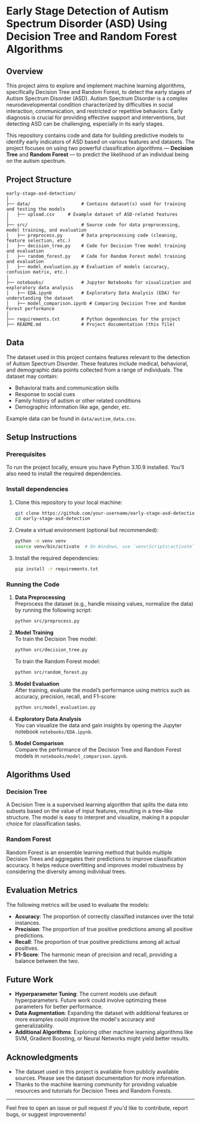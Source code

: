 # Early Stage Detection of Autism Spectrum Disorder (ASD) Using Decision Tree and Random Forest Algorithms

## Overview

This project aims to explore and implement machine learning algorithms, specifically Decision Tree and Random Forest, to detect the early stages of Autism Spectrum Disorder (ASD). Autism Spectrum Disorder is a complex neurodevelopmental condition characterized by difficulties in social interaction, communication, and restricted or repetitive behaviors. Early diagnosis is crucial for providing effective support and interventions, but detecting ASD can be challenging, especially in its early stages.

This repository contains code and data for building predictive models to identify early indicators of ASD based on various features and datasets. The project focuses on using two powerful classification algorithms — **Decision Tree** and **Random Forest** — to predict the likelihood of an individual being on the autism spectrum.

## Project Structure

```
early-stage-asd-detection/
│
├── data/                   # Contains dataset(s) used for training and testing the models
│   ├── upload.csv     # Example dataset of ASD-related features
│
├── src/                    # Source code for data preprocessing, model training, and evaluation
│   ├── preprocess.py       # Data preprocessing code (cleaning, feature selection, etc.)
│   ├── decision_tree.py    # Code for Decision Tree model training and evaluation
│   ├── random_forest.py    # Code for Random Forest model training and evaluation
│   ├── model_evaluation.py # Evaluation of models (accuracy, confusion matrix, etc.)
│
├── notebooks/              # Jupyter Notebooks for visualization and exploratory data analysis
│   ├── EDA.ipynb           # Exploratory Data Analysis (EDA) for understanding the dataset
│   ├── model_comparison.ipynb # Comparing Decision Tree and Random Forest performance
│
├── requirements.txt        # Python dependencies for the project
├── README.md               # Project documentation (this file)
```

## Data

The dataset used in this project contains features relevant to the detection of Autism Spectrum Disorder. These features include medical, behavioral, and demographic data points collected from a range of individuals. The dataset may contain:

- Behavioral traits and communication skills
- Response to social cues
- Family history of autism or other related conditions
- Demographic information like age, gender, etc.

Example data can be found in `data/autism_data.csv`.

## Setup Instructions

### Prerequisites

To run the project locally, ensure you have Python 3.10.9 installed. You'll also need to install the required dependencies.

### Install dependencies

1. Clone this repository to your local machine:
   ```bash
   git clone https://github.com/your-username/early-stage-asd-detection.git
   cd early-stage-asd-detection
   ```

2. Create a virtual environment (optional but recommended):
   ```bash
   python -m venv venv
   source venv/bin/activate  # On Windows, use `venv\Scripts\activate`
   ```

3. Install the required dependencies:
   ```bash
   pip install -r requirements.txt
   ```

### Running the Code

1. **Data Preprocessing**  
   Preprocess the dataset (e.g., handle missing values, normalize the data) by running the following script:
   ```bash
   python src/preprocess.py
   ```

2. **Model Training**  
   To train the Decision Tree model:
   ```bash
   python src/decision_tree.py
   ```
   To train the Random Forest model:
   ```bash
   python src/random_forest.py
   ```

3. **Model Evaluation**  
   After training, evaluate the model’s performance using metrics such as accuracy, precision, recall, and F1-score:
   ```bash
   python src/model_evaluation.py
   ```

4. **Exploratory Data Analysis**  
   You can visualize the data and gain insights by opening the Jupyter notebook `notebooks/EDA.ipynb`.

5. **Model Comparison**  
   Compare the performance of the Decision Tree and Random Forest models in `notebooks/model_comparison.ipynb`.

## Algorithms Used

### Decision Tree

A Decision Tree is a supervised learning algorithm that splits the data into subsets based on the value of input features, resulting in a tree-like structure. The model is easy to interpret and visualize, making it a popular choice for classification tasks.

### Random Forest

Random Forest is an ensemble learning method that builds multiple Decision Trees and aggregates their predictions to improve classification accuracy. It helps reduce overfitting and improves model robustness by considering the diversity among individual trees.

## Evaluation Metrics

The following metrics will be used to evaluate the models:

- **Accuracy**: The proportion of correctly classified instances over the total instances.
- **Precision**: The proportion of true positive predictions among all positive predictions.
- **Recall**: The proportion of true positive predictions among all actual positives.
- **F1-Score**: The harmonic mean of precision and recall, providing a balance between the two.

## Future Work

- **Hyperparameter Tuning**: The current models use default hyperparameters. Future work could involve optimizing these parameters for better performance.
- **Data Augmentation**: Expanding the dataset with additional features or more examples could improve the model's accuracy and generalizability.
- **Additional Algorithms**: Exploring other machine learning algorithms like SVM, Gradient Boosting, or Neural Networks might yield better results.


## Acknowledgments

- The dataset used in this project is available from publicly available sources. Please see the dataset documentation for more information.
- Thanks to the machine learning community for providing valuable resources and tutorials for Decision Trees and Random Forests.

---

Feel free to open an issue or pull request if you'd like to contribute, report bugs, or suggest improvements!

